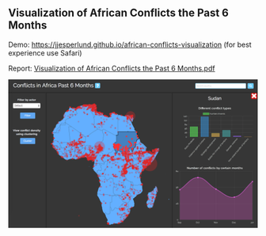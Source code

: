 ## Visualization of African Conflicts the Past 6 Months

Demo: https://jjesperlund.github.io/african-conflicts-visualization
(for best experience use Safari)

Report: <a href="report/Visualization of African Conflicts the Past 6 Months.pdf">Visualization of African Conflicts the Past 6 Months.pdf</a>

<img src="images/application.png"/>

